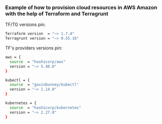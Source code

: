 ### Example of how to provision cloud resources in AWS Amazon with the help of Terraform and Terragrunt

TF/TG versions pin: 

```bash
Terraform version  = "~> 1.7.4"
Terragrunt version = "~> 0.55.16"
```

TF's providers versions pin:
```bash
aws = {
  source  = "hashicorp/aws"
  version = "~> 5.40.0"
}

kubectl = {
  source  = "gavinbunney/kubectl"
  version = "~> 1.14.0"
}

kubernetes = {
  source  = "hashicorp/kubernetes"
  version = "~> 2.27.0"
}
```
